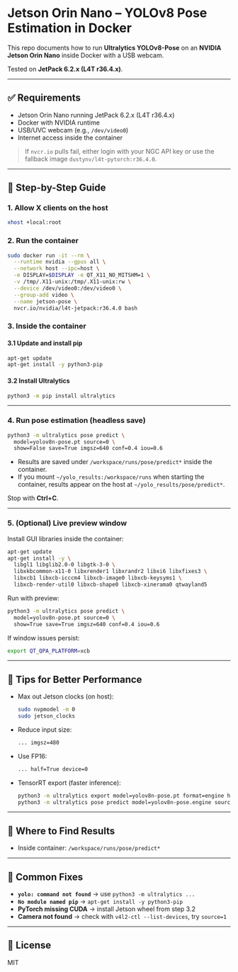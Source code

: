# Jetson Orin Nano – YOLOv8 Pose Estimation in Docker

This repo documents how to run **Ultralytics YOLOv8-Pose** on an **NVIDIA Jetson Orin Nano** inside Docker with a USB webcam.

Tested on **JetPack 6.2.x (L4T r36.4.x)**.

---

## ✅ Requirements
- Jetson Orin Nano running JetPack 6.2.x (L4T r36.4.x)
- Docker with NVIDIA runtime
- USB/UVC webcam (e.g., `/dev/video0`)
- Internet access inside the container

> If `nvcr.io` pulls fail, either login with your NGC API key or use the fallback image `dustynv/l4t-pytorch:r36.4.0`.

---

## 🚦 Step-by-Step Guide

### 1. Allow X clients on the host
```bash
xhost +local:root
```

### 2. Run the container
```bash
sudo docker run -it --rm \
  --runtime nvidia --gpus all \
  --network host --ipc=host \
  -e DISPLAY=$DISPLAY -e QT_X11_NO_MITSHM=1 \
  -v /tmp/.X11-unix:/tmp/.X11-unix:rw \
  --device /dev/video0:/dev/video0 \
  --group-add video \
  --name jetson-pose \
  nvcr.io/nvidia/l4t-jetpack:r36.4.0 bash
```
### 3. Inside the container

#### 3.1 Update and install pip
```bash
apt-get update
apt-get install -y python3-pip
```
#### 3.2 Install Ultralytics
```bash
python3 -m pip install ultralytics
```

---

### 4. Run pose estimation (headless save)
```bash
python3 -m ultralytics pose predict \
  model=yolov8n-pose.pt source=0 \
  show=False save=True imgsz=640 conf=0.4 iou=0.6
```
- Results are saved under `/workspace/runs/pose/predict*` inside the container.
- If you mount `~/yolo_results:/workspace/runs` when starting the container, results appear on the host at `~/yolo_results/pose/predict*`.

Stop with **Ctrl+C**.

---

### 5. (Optional) Live preview window
Install GUI libraries inside the container:
```bash
apt-get update
apt-get install -y \
  libgl1 libglib2.0-0 libgtk-3-0 \
  libxkbcommon-x11-0 libxrender1 libxrandr2 libxi6 libxfixes3 \
  libxcb1 libxcb-icccm4 libxcb-image0 libxcb-keysyms1 \
  libxcb-render-util0 libxcb-shape0 libxcb-xinerama0 qtwayland5
```
Run with preview:
```bash
python3 -m ultralytics pose predict \
  model=yolov8n-pose.pt source=0 \
  show=True save=True imgsz=640 conf=0.4 iou=0.6
```
If window issues persist:
```bash
export QT_QPA_PLATFORM=xcb
```

---

## 🔧 Tips for Better Performance
- Max out Jetson clocks (on host):
  ```bash
  sudo nvpmodel -m 0
  sudo jetson_clocks
  ```
- Reduce input size:
  ```bash
  ... imgsz=480
  ```
- Use FP16:
  ```bash
  ... half=True device=0
  ```
- TensorRT export (faster inference):
  ```bash
  python3 -m ultralytics export model=yolov8n-pose.pt format=engine half=True
  python3 -m ultralytics pose predict model=yolov8n-pose.engine source=0 show=True
  ```

---

## 📂 Where to Find Results
- Inside container: `/workspace/runs/pose/predict*`

---

## 🛑 Common Fixes
- **`yolo: command not found`** → use `python3 -m ultralytics ...`
- **`No module named pip`** → `apt-get install -y python3-pip`
- **PyTorch missing CUDA** → install Jetson wheel from step 3.2
- **Camera not found** → check with `v4l2-ctl --list-devices`, try `source=1`

---

## 📝 License
MIT

